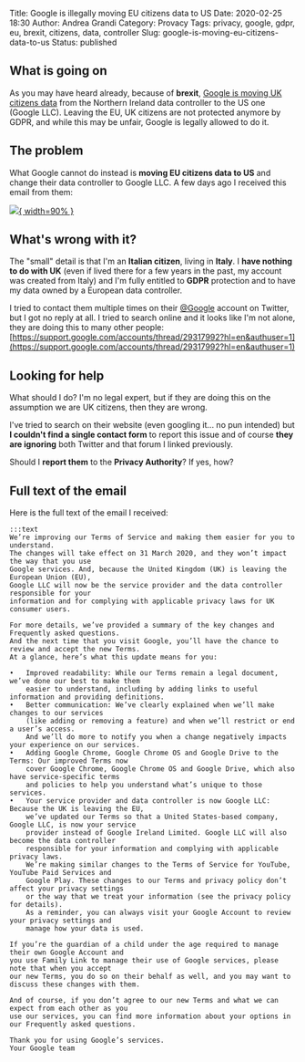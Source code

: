 Title: Google is illegally moving EU citizens data to US
Date: 2020-02-25 18:30
Author: Andrea Grandi
Category: Provacy
Tags: privacy, google, gdpr, eu, brexit, citizens, data, controller
Slug: google-is-moving-eu-citizens-data-to-us
Status: published

## What is going on

As you may have heard already, because of **brexit**, [Google is moving UK citizens data](https://www.independent.co.uk/life-style/gadgets-and-tech/news/google-uk-us-data-brexit-gdpr-trump-protection-information-a9348191.html) from the Northern Ireland data controller to the US one (Google LLC).
Leaving the EU, UK citizens are not protected anymore by GDPR, and while this may be unfair, Google is legally allowed to do it.

## The problem

What Google cannot do instead is **moving EU citizens data to US** and change their data controller to Google LLC. A few days ago I received this email from them:

[![]({static}/images/2020/02/google-data-controller-email.png){ width=90% }]({static}/images/2020/02/google-data-controller-email.png)

## What's wrong with it? 

The "small" detail is that I'm an **Italian citizen**, living in **Italy**. 
I **have nothing to do with UK** (even if lived there for a few years in the past, my account was created from Italy) and I'm fully entitled to **GDPR** protection and to have my data owned by a European data controller.

I tried to contact them multiple times on their [@Google](https://twitter.com/Google) account on Twitter, but I got no reply at all. I tried to search online and it looks like I'm not alone, they are doing this to many other people: [https://support.google.com/accounts/thread/29317992?hl=en&authuser=1](https://support.google.com/accounts/thread/29317992?hl=en&authuser=1)

## Looking for help

What should I do? I'm no legal expert, but if they are doing this on the assumption we are UK citizens, then they are wrong.

I've tried to search on their website (even googling it... no pun intended) but **I couldn't find a single contact form** to report this issue and of course **they are ignoring** both Twitter and that forum I linked previously.

Should I **report them** to the **Privacy Authority**? If yes, how?

## Full text of the email

Here is the full text of the email I received:

    :::text
    We’re improving our Terms of Service and making them easier for you to understand. 
    The changes will take effect on 31 March 2020, and they won’t impact the way that you use 
    Google services. And, because the United Kingdom (UK) is leaving the European Union (EU), 
    Google LLC will now be the service provider and the data controller responsible for your 
    information and for complying with applicable privacy laws for UK consumer users.

    For more details, we’ve provided a summary of the key changes and Frequently asked questions. 
    And the next time that you visit Google, you’ll have the chance to review and accept the new Terms. 
    At a glance, here’s what this update means for you:

    • 	Improved readability: While our Terms remain a legal document, we’ve done our best to make them 
        easier to understand, including by adding links to useful information and providing definitions.
    • 	Better communication: We’ve clearly explained when we’ll make changes to our services 
        (like adding or removing a feature) and when we’ll restrict or end a user’s access. 
        And we’ll do more to notify you when a change negatively impacts your experience on our services.
    • 	Adding Google Chrome, Google Chrome OS and Google Drive to the Terms: Our improved Terms now 
        cover Google Chrome, Google Chrome OS and Google Drive, which also have service-specific terms 
        and policies to help you understand what’s unique to those services.
    • 	Your service provider and data controller is now Google LLC: Because the UK is leaving the EU, 
        we’ve updated our Terms so that a United States-based company, Google LLC, is now your service 
        provider instead of Google Ireland Limited. Google LLC will also become the data controller 
        responsible for your information and complying with applicable privacy laws. 
        We’re making similar changes to the Terms of Service for YouTube, YouTube Paid Services and 
        Google Play. These changes to our Terms and privacy policy don’t affect your privacy settings 
        or the way that we treat your information (see the privacy policy for details). 
        As a reminder, you can always visit your Google Account to review your privacy settings and 
        manage how your data is used.
    
    If you’re the guardian of a child under the age required to manage their own Google Account and 
    you use Family Link to manage their use of Google services, please note that when you accept 
    our new Terms, you do so on their behalf as well, and you may want to discuss these changes with them.
    
    And of course, if you don’t agree to our new Terms and what we can expect from each other as you 
    use our services, you can find more information about your options in our Frequently asked questions.
    
    Thank you for using Google’s services.
    Your Google team
